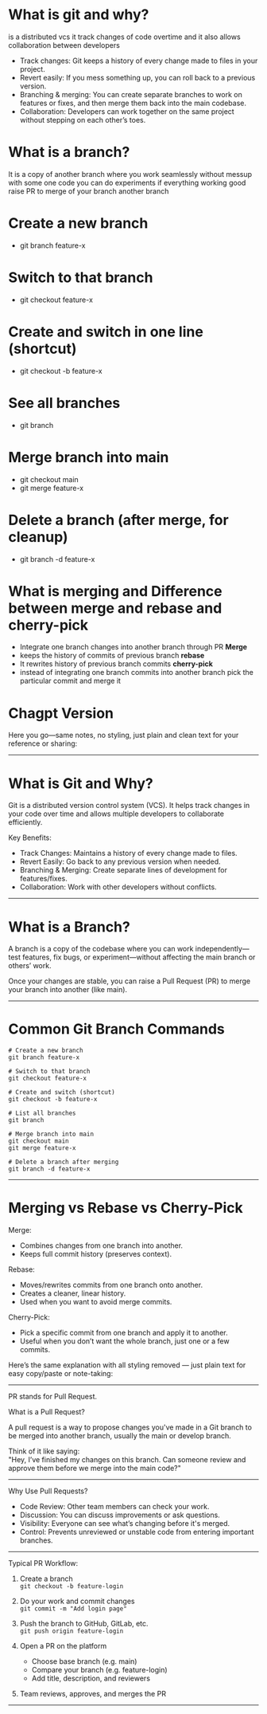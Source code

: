 # What is git and why?
is a distributed vcs it track changes of code overtime and it also allows collaboration between developers
- Track changes: Git keeps a history of every change made to files in your project.
- Revert easily: If you mess something up, you can roll back to a previous version.
- Branching & merging: You can create separate branches to work on features or fixes, and then merge them back into the main codebase.
- Collaboration: Developers can work together on the same project without stepping on each other’s toes.

# What is a branch?
It is a copy of another branch where you work seamlessly without messup with some one code you can do experiments if everything working good raise PR to merge of your branch another branch
# Create a new branch
- git branch feature-x
# Switch to that branch
- git checkout feature-x
# Create and switch in one line (shortcut)
- git checkout -b feature-x
# See all branches
- git branch
# Merge branch into main
- git checkout main
- git merge feature-x
# Delete a branch (after merge, for cleanup)
- git branch -d feature-x

# What is merging and Difference between merge and rebase and cherry-pick
- Integrate one branch changes into another branch through PR
**Merge**
- keeps the history of commits of previous branch
**rebase**
- It rewrites history of previous branch commits
**cherry-pick**
- instead of integrating one branch commits into another branch pick the particular commit and merge it









# Chagpt Version
Here you go—same notes, no styling, just plain and clean text for your reference or sharing:

---

# What is Git and Why?

Git is a distributed version control system (VCS). It helps track changes in your code over time and allows multiple developers to collaborate efficiently.

Key Benefits:
- Track Changes: Maintains a history of every change made to files.
- Revert Easily: Go back to any previous version when needed.
- Branching & Merging: Create separate lines of development for features/fixes.
- Collaboration: Work with other developers without conflicts.

---

# What is a Branch?

A branch is a copy of the codebase where you can work independently—test features, fix bugs, or experiment—without affecting the main branch or others’ work.

Once your changes are stable, you can raise a Pull Request (PR) to merge your branch into another (like main).

---

# Common Git Branch Commands

```
# Create a new branch
git branch feature-x

# Switch to that branch
git checkout feature-x

# Create and switch (shortcut)
git checkout -b feature-x

# List all branches
git branch

# Merge branch into main
git checkout main
git merge feature-x

# Delete a branch after merging
git branch -d feature-x
```

---

# Merging vs Rebase vs Cherry-Pick

Merge:
- Combines changes from one branch into another.
- Keeps full commit history (preserves context).

Rebase:
- Moves/rewrites commits from one branch onto another.
- Creates a cleaner, linear history.
- Used when you want to avoid merge commits.

Cherry-Pick:
- Pick a specific commit from one branch and apply it to another.
- Useful when you don’t want the whole branch, just one or a few commits.

Here’s the same explanation with all styling removed — just plain text for easy copy/paste or note-taking:

---

PR stands for Pull Request.

What is a Pull Request?

A pull request is a way to propose changes you've made in a Git branch to be merged into another branch, usually the main or develop branch.

Think of it like saying:  
"Hey, I’ve finished my changes on this branch. Can someone review and approve them before we merge into the main code?"

---

Why Use Pull Requests?

- Code Review: Other team members can check your work.
- Discussion: You can discuss improvements or ask questions.
- Visibility: Everyone can see what’s changing before it's merged.
- Control: Prevents unreviewed or unstable code from entering important branches.

---

Typical PR Workflow:

1. Create a branch  
   `git checkout -b feature-login`

2. Do your work and commit changes  
   `git commit -m "Add login page"`

3. Push the branch to GitHub, GitLab, etc.  
   `git push origin feature-login`

4. Open a PR on the platform  
   - Choose base branch (e.g. main)  
   - Compare your branch (e.g. feature-login)  
   - Add title, description, and reviewers

5. Team reviews, approves, and merges the PR
---